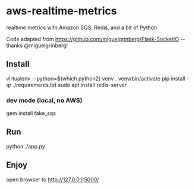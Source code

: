 # aws-realtime-metrics
realtime metrics with Amazon SQS, Redis, and a bit of Python

Code adapted from https://github.com/miguelgrinberg/Flask-SocketIO -- thanks @miguelgrinberg!

## Install

virtualenv --python=$(which python2) venv
. venv/bin/activate
pip install -qr ./requirements.txt
sudo apt install redis-server

### dev mode (local, no AWS)

gem install fake_sqs

## Run

python ./app.py


## Enjoy

open browser to http://127.0.0.1:5000/
